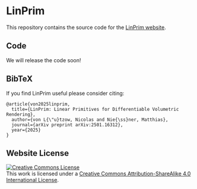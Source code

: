 # LinPrim

This repository contains the source code for the [LinPrim website](https://nicolasvonluetzow.github.io/LinPrim/).

## Code
We will release the code soon!

## BibTeX
If you find LinPrim useful please consider citing:
```
@article{von2025linprim,
  title={LinPrim: Linear Primitives for Differentiable Volumetric Rendering},
  author={von L{\"u}tzow, Nicolas and Nie{\ss}ner, Matthias},
  journal={arXiv preprint arXiv:2501.16312},
  year={2025}
}
```

## Website License
<a rel="license" href="http://creativecommons.org/licenses/by-sa/4.0/"><img alt="Creative Commons License" style="border-width:0" src="https://i.creativecommons.org/l/by-sa/4.0/88x31.png" /></a><br />This work is licensed under a <a rel="license" href="http://creativecommons.org/licenses/by-sa/4.0/">Creative Commons Attribution-ShareAlike 4.0 International License</a>.